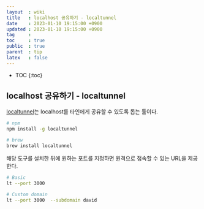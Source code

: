 ```yaml
---
layout  : wiki
title   : localhost 공유하기 - localtunnel
date    : 2023-01-10 19:15:00 +0900
updated : 2023-01-10 19:15:00 +0900
tag     : 
toc     : true
public  : true
parent  : tip
latex   : false
---
```

* TOC
{:toc}

## localhost 공유하기 - localtunnel

[localtunnel](https://github.com/localtunnel/localtunnel)는 localhost를 타인에게 공유할 수 있도록 돕는 툴이다.

```sh
# npm
npm install -g localtunnel

# brew
brew install localtunnel
```

해당 도구를 설치한 뒤에 원하는 포트를 지정하면 원격으로 접속할 수 있는 URL을 제공한다.

```sh
# Basic 
lt --port 3000

# Custom domain
lt --port 3000  --subdomain david
```
